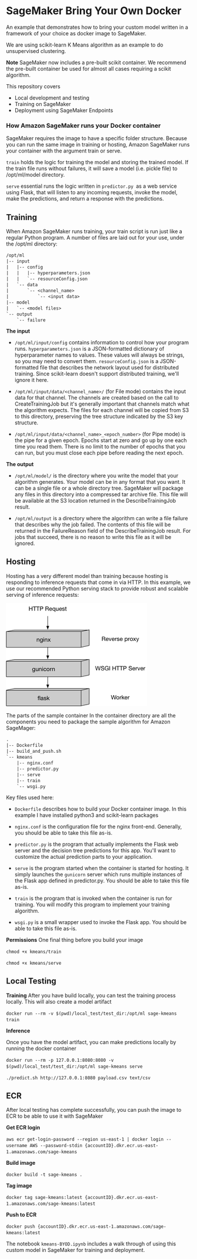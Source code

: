# SageMaker Bring Your Own Docker

An example that demonstrates how to bring your custom model written in a framework of your choice as docker image to SageMaker.  

We are using scikit-learn K Means algorithm as an example to do unsupervised clustering. 

**Note** SageMaker now includes a pre-built scikit container. We recommend the pre-built container be used for almost all cases requiring a scikit algorithm.

This repository covers 
* Local development and testing
* Training on SageMaker
* Deployment using SageMaker Endpoints 


### How Amazon SageMaker runs your Docker container

SageMaker requires the image to have a specific folder structure. Because you can run the same image in training or hosting, Amazon SageMaker runs your container with the argument train or serve. 

`train` holds the logic for training the model and storing the trained model. If the train file runs without failures, it will save a model (i.e. pickle file) to /opt/ml/model directory.

`serve` essential runs the logic written in `predictor.py `as a web service using Flask, that will listen to any incoming requests, invoke the model, make the predictions, and return a response with the predictions.

## Training 
When Amazon SageMaker runs training, your train script is run just like a regular Python program. A number of files are laid out for your use, under the /opt/ml directory:

```
/opt/ml
|-- input
|   |-- config
|   |   |-- hyperparameters.json
|   |   `-- resourceConfig.json
|   `-- data
|       `-- <channel_name>
|           `-- <input data>
|-- model
|   `-- <model files>
`-- output
    `-- failure
```
**The input**

* `/opt/ml/input/config` contains information to control how your program runs. `hyperparameters.json` is a JSON-formatted dictionary of hyperparameter names to values. These values will always be strings, so you may need to convert them. `resourceConfig.json` is a JSON-formatted file that describes the network layout used for distributed training. Since scikit-learn doesn't support distributed training, we'll ignore it here.

* `/opt/ml/input/data/<channel_name>/` (for File mode) contains the input data for that channel. The channels are created based on the call to CreateTrainingJob but it's generally important that channels match what the algorithm expects. The files for each channel will be copied from S3 to this directory, preserving the tree structure indicated by the S3 key structure.

* `/opt/ml/input/data/<channel_name>_<epoch_number>` (for Pipe mode) is the pipe for a given epoch. Epochs start at zero and go up by one each time you read them. There is no limit to the number of epochs that you can run, but you must close each pipe before reading the next epoch.

**The output**

* `/opt/ml/model/` is the directory where you write the model that your algorithm generates. Your model can be in any format that you want. It can be a single file or a whole directory tree. SageMaker will package any files in this directory into a compressed tar archive file. This file will be available at the S3 location returned in the DescribeTrainingJob result.

* `/opt/ml/output` is a directory where the algorithm can write a file failure that describes why the job failed. The contents of this file will be returned in the FailureReason field of the DescribeTrainingJob result. For jobs that succeed, there is no reason to write this file as it will be ignored.

## Hosting

Hosting has a very different model than training because hosting is responding to inference requests that come in via HTTP. In this example, we use our recommended Python serving stack to provide robust and scalable serving of inference requests:

![Request serving stack](stack.png)

The parts of the sample container
In the container directory are all the components you need to package the sample algorithm for Amazon SageMager:

```
.
|-- Dockerfile
|-- build_and_push.sh
`-- kmeans
    |-- nginx.conf
    |-- predictor.py
    |-- serve
    |-- train
    `-- wsgi.py

```

Key files used here:

* `Dockerfile` describes how to build your Docker container image. In this example I have installed python3 and scikit-learn packages
 

* `nginx.conf` is the configuration file for the nginx front-end. Generally, you should be able to take this file as-is.

* `predictor.py` is the program that actually implements the Flask web server and the decision tree predictions for this app. You'll want to customize the actual prediction parts to your application.

* `serve` is the program started when the container is started for hosting. It simply launches the `gunicorn` server which runs multiple instances of the Flask app defined in predictor.py. You should be able to take this file as-is.

* `train` is the program that is invoked when the container is run for training. You will modify this program to implement your training algorithm.

* `wsgi.py` is a small wrapper used to invoke the Flask app. You should be able to take this file as-is.

**Permissions**
One final thing before you build your image

`chmod +x kmeans/train`

`chmod +x kmeans/serve`



## Local Testing

**Training**
After you have build locally, you can test the training process locally. This will also create a model artifact

`docker run --rm -v $(pwd)/local_test/test_dir:/opt/ml sage-kmeans train`

**Inference**

Once you have the model artifact, you can make predictions locally by running the docker container

`docker run --rm -p 127.0.0.1:8080:8080 -v $(pwd)/local_test/test_dir:/opt/ml sage-kmeans serve`

`./predict.sh http://127.0.0.1:8080 payload.csv text/csv`


## ECR

After local testing has  complete successfully, you can push the image to ECR to be able to use it with SageMaker


**Get ECR login**

`aws ecr get-login-password --region us-east-1 | docker login --username AWS --password-stdin {accountID}.dkr.ecr.us-east-1.amazonaws.com/sage-kmeans`

**Build image**

`docker build -t sage-kmeans .`

**Tag image**

`docker tag sage-kmeans:latest {accountID}.dkr.ecr.us-east-1.amazonaws.com/sage-kmeans:latest`

**Push to ECR**

`docker push {accountID}.dkr.ecr.us-east-1.amazonaws.com/sage-kmeans:latest`


The notebook `kmeans-BYOD.ipynb` includes a walk through of using this custom model in SageMaker for training and deployment.

